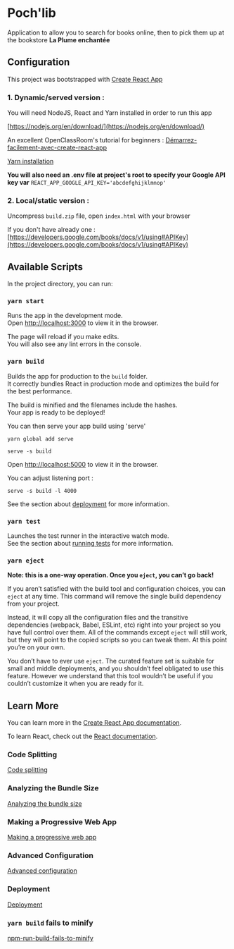 # Poch'lib
Application to allow you to search for books online, then to pick them up at the bookstore **La Plume enchantée**



## Configuration
This project was bootstrapped with [Create React App](https://github.com/facebook/create-react-app)

### **1. Dynamic/served version :**

You will need NodeJS, React and Yarn installed in order to run this app

[https://nodejs.org/en/download/](https://nodejs.org/en/download/)

An excellent OpenClassRoom's tutorial for beginners :
[Démarrez-facilement-avec-create-react-app](https://openclassrooms.com/fr/courses/4664381-realisez-une-application-web-avec-react-js/4664801-demarrez-facilement-avec-create-react-app)


[Yarn installation](https://classic.yarnpkg.com/fr/docs/install)

**You will also need an .env file at project's root to specify your Google API key var**
`REACT_APP_GOOGLE_API_KEY='abcdefghijklmnop'`


### **2. Local/static version :**

Uncompress `build.zip` file, open `index.html` with your browser





If you don't have already one : [https://developers.google.com/books/docs/v1/using#APIKey](https://developers.google.com/books/docs/v1/using#APIKey)

## Available Scripts

In the project directory, you can run:

### `yarn start`

Runs the app in the development mode.<br />
Open [http://localhost:3000](http://localhost:3000) to view it in the browser.

The page will reload if you make edits.<br />
You will also see any lint errors in the console.

### `yarn build`

Builds the app for production to the `build` folder.<br />
It correctly bundles React in production mode and optimizes the build for the best performance.

The build is minified and the filenames include the hashes.<br />
Your app is ready to be deployed!

You can then serve your app build using 'serve'

```
yarn global add serve

serve -s build
```

Open [http://localhost:5000](http://localhost:5000) to view it in the browser.

You can adjust listening port :
```
serve -s build -l 4000
```

See the section about [deployment](https://facebook.github.io/create-react-app/docs/deployment) for more information.

### `yarn test`

Launches the test runner in the interactive watch mode.<br />
See the section about [running tests](https://facebook.github.io/create-react-app/docs/running-tests) for more information.

### `yarn eject`

**Note: this is a one-way operation. Once you `eject`, you can’t go back!**

If you aren’t satisfied with the build tool and configuration choices, you can `eject` at any time. This command will remove the single build dependency from your project.

Instead, it will copy all the configuration files and the transitive dependencies (webpack, Babel, ESLint, etc) right into your project so you have full control over them. All of the commands except `eject` will still work, but they will point to the copied scripts so you can tweak them. At this point you’re on your own.

You don’t have to ever use `eject`. The curated feature set is suitable for small and middle deployments, and you shouldn’t feel obligated to use this feature. However we understand that this tool wouldn’t be useful if you couldn’t customize it when you are ready for it.

## Learn More

You can learn more in the [Create React App documentation](https://facebook.github.io/create-react-app/docs/getting-started).

To learn React, check out the [React documentation](https://reactjs.org/).

### Code Splitting

[Code splitting](https://facebook.github.io/create-react-app/docs/code-splitting)

### Analyzing the Bundle Size

[Analyzing the bundle size](https://facebook.github.io/create-react-app/docs/analyzing-the-bundle-size)

### Making a Progressive Web App

[Making a progressive web app](https://facebook.github.io/create-react-app/docs/making-a-progressive-web-app)

### Advanced Configuration

[Advanced configuration](https://facebook.github.io/create-react-app/docs/advanced-configuration)

### Deployment

[Deployment](https://facebook.github.io/create-react-app/docs/deployment)

### `yarn build` fails to minify

[npm-run-build-fails-to-minify](https://facebook.github.io/create-react-app/docs/troubleshooting#npm-run-build-fails-to-minify)
